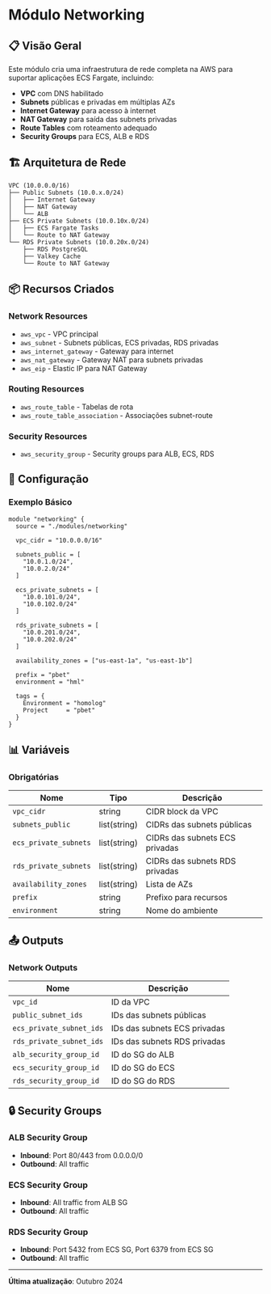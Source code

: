 # Módulo Networking

## 📋 Visão Geral

Este módulo cria uma infraestrutura de rede completa na AWS para suportar aplicações ECS Fargate, incluindo:

- **VPC** com DNS habilitado
- **Subnets** públicas e privadas em múltiplas AZs
- **Internet Gateway** para acesso à internet
- **NAT Gateway** para saída das subnets privadas
- **Route Tables** com roteamento adequado
- **Security Groups** para ECS, ALB e RDS

## 🏗️ Arquitetura de Rede

```
VPC (10.0.0.0/16)
├── Public Subnets (10.0.x.0/24)
│   ├── Internet Gateway
│   ├── NAT Gateway
│   └── ALB
├── ECS Private Subnets (10.0.10x.0/24)
│   ├── ECS Fargate Tasks
│   └── Route to NAT Gateway
└── RDS Private Subnets (10.0.20x.0/24)
    ├── RDS PostgreSQL
    ├── Valkey Cache
    └── Route to NAT Gateway
```

## 📦 Recursos Criados

### Network Resources
- `aws_vpc` - VPC principal
- `aws_subnet` - Subnets públicas, ECS privadas, RDS privadas
- `aws_internet_gateway` - Gateway para internet
- `aws_nat_gateway` - Gateway NAT para subnets privadas
- `aws_eip` - Elastic IP para NAT Gateway

### Routing Resources
- `aws_route_table` - Tabelas de rota
- `aws_route_table_association` - Associações subnet-route

### Security Resources
- `aws_security_group` - Security groups para ALB, ECS, RDS

## 🔧 Configuração

### Exemplo Básico
```hcl
module "networking" {
  source = "./modules/networking"

  vpc_cidr = "10.0.0.0/16"

  subnets_public = [
    "10.0.1.0/24",
    "10.0.2.0/24"
  ]

  ecs_private_subnets = [
    "10.0.101.0/24",
    "10.0.102.0/24"
  ]

  rds_private_subnets = [
    "10.0.201.0/24",
    "10.0.202.0/24"
  ]

  availability_zones = ["us-east-1a", "us-east-1b"]

  prefix = "pbet"
  environment = "hml"

  tags = {
    Environment = "homolog"
    Project     = "pbet"
  }
}
```

## 📊 Variáveis

### Obrigatórias
| Nome | Tipo | Descrição |
|------|------|-----------|
| `vpc_cidr` | string | CIDR block da VPC |
| `subnets_public` | list(string) | CIDRs das subnets públicas |
| `ecs_private_subnets` | list(string) | CIDRs das subnets ECS privadas |
| `rds_private_subnets` | list(string) | CIDRs das subnets RDS privadas |
| `availability_zones` | list(string) | Lista de AZs |
| `prefix` | string | Prefixo para recursos |
| `environment` | string | Nome do ambiente |

## 📤 Outputs

### Network Outputs
| Nome | Descrição |
|------|-----------|
| `vpc_id` | ID da VPC |
| `public_subnet_ids` | IDs das subnets públicas |
| `ecs_private_subnet_ids` | IDs das subnets ECS privadas |
| `rds_private_subnet_ids` | IDs das subnets RDS privadas |
| `alb_security_group_id` | ID do SG do ALB |
| `ecs_security_group_id` | ID do SG do ECS |
| `rds_security_group_id` | ID do SG do RDS |

## 🔒 Security Groups

### ALB Security Group
- **Inbound**: Port 80/443 from 0.0.0.0/0
- **Outbound**: All traffic

### ECS Security Group
- **Inbound**: All traffic from ALB SG
- **Outbound**: All traffic

### RDS Security Group
- **Inbound**: Port 5432 from ECS SG, Port 6379 from ECS SG
- **Outbound**: All traffic

---

**Última atualização**: Outubro 2024
